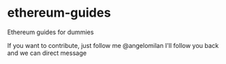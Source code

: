 # ethereum-guides
Ethereum guides for dummies

If you want to contribute, just follow me @angelomilan
I'll follow you back and we can direct message
